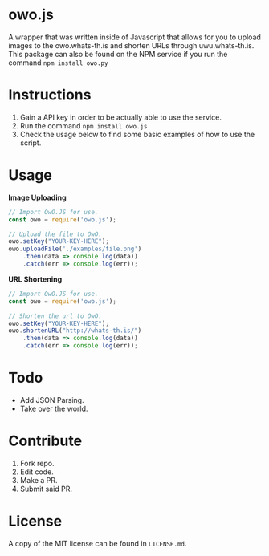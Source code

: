 # owo.js

A wrapper that was written inside of Javascript that allows for you to upload images to the owo.whats-th.is and shorten URLs through uwu.whats-th.is. This package can also be found on the NPM service if you run the command `npm install owo.py`

# Instructions

1. Gain a API key in order to be actually able to use the service.
2. Run the command `npm install owo.js`
3. Check the usage below to find some basic examples of how to use the script.

# Usage

**Image Uploading**
```js
// Import OwO.JS for use.
const owo = require('owo.js');

// Upload the file to OwO.
owo.setKey("YOUR-KEY-HERE");
owo.uploadFile('./examples/file.png')
	.then(data => console.log(data))
    .catch(err => console.log(err));
```

**URL Shortening**
```js
// Import OwO.JS for use.
const owo = require('owo.js');

// Shorten the url to OwO.
owo.setKey("YOUR-KEY-HERE");
owo.shortenURL("http://whats-th.is/")
	.then(data => console.log(data))
    .catch(err => console.log(err));
```

# Todo

- Add JSON Parsing.
- Take over the world.

# Contribute

1. Fork repo.
2. Edit code.
3. Make a PR.
4. Submit said PR.

# License

A copy of the MIT license can be found in `LICENSE.md`.